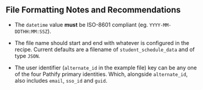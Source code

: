File Formatting Notes and Recommendations
-----------------------------------------

-	The `datetime` value **must** be ISO-8601 compliant (eg. `YYYY-MM-DDTHH:MM:SSZ`).

-	The file name should start and end with whatever is configured in the recipe. Current defaults are a filename of `student_schedule_data` and of type `JSON`.

-	The user identifier (`alternate_id` in the example file) key can be any one of the four Pathify primary identities. Which, alongside `alternate_id`, also includes `email`, `sso_id` and `guid`.
